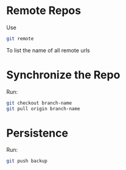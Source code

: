 # Remote Repos
Use
```sh
git remote
```
To list the name of all remote urls

# Synchronize the Repo
Run:
```sh
git checkout branch-name
git pull origin branch-name
```

# Persistence
Run:
```sh
git push backup 
```
